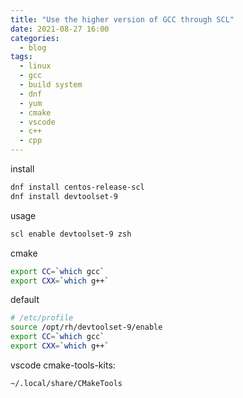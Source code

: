 ```yaml
---
title: "Use the higher version of GCC through SCL"
date: 2021-08-27 16:00
categories:
  - blog
tags:
  - linux
  - gcc
  - build system
  - dnf
  - yum
  - cmake
  - vscode
  - c++
  - cpp
---
```


install

```bash
dnf install centos-release-scl
dnf install devtoolset-9
```

usage

```bash
scl enable devtoolset-9 zsh
```

cmake

```bash
export CC=`which gcc`
export CXX=`which g++`
```

default

```bash
# /etc/profile
source /opt/rh/devtoolset-9/enable
export CC=`which gcc`
export CXX=`which g++`
```

vscode cmake-tools-kits:

```bash
~/.local/share/CMakeTools
```

